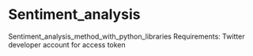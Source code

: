 # Sentiment_analysis
Sentiment_analysis_method_with_python_libraries
Requirements:
Twitter developer account for access token

